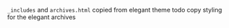 `_includes` and `archives.html` copied from elegant theme
todo copy styling for the elegant archives